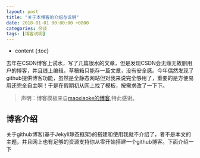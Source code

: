 ```yaml
---
layout: post
title: "关于本博客的介绍与说明"
date: 2018-01-01 00:00:00 +0800 
categories: 杂谈
tags: [博客说明]
---
```

* content
{:toc}

去年在CSDN博客上试水，写了几篇很水的文章，但是发现CSDN会无缘无故删用户的博客，并且线上编辑，草稿箱只能存一篇文章，没有安全感。今年偶然发现了github提供博客功能，虽然是全静态网站但对我来说完全够用了，重要的是方便易用还完全自主啊！于是在假期初从网上找了模板，按需求改了一下下。

> 声明：博客模板来自[maoxiaoke的博客](https://github.com/maoxiaoke/maoxiaoke.github.io/),特此感谢。

## 博客介绍
关于github博客(基于Jekyll静态框架)的搭建和使用我就不介绍了，者不是本文的主题，并且网上也有足够的资源支持你从零开始搭建一个github博客。下面介绍一下
